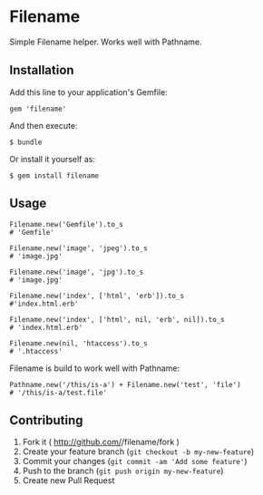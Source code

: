 # Filename

Simple Filename helper. Works well with Pathname.

## Installation

Add this line to your application's Gemfile:

    gem 'filename'

And then execute:

    $ bundle

Or install it yourself as:

    $ gem install filename

## Usage

    Filename.new('Gemfile').to_s
	# 'Gemfile'
	
	Filename.new('image', 'jpeg').to_s
	# 'image.jpg'
    
	Filename.new('image', 'jpg').to_s
	# 'image.jpg'
    
	Filename.new('index', ['html', 'erb']).to_s
	#'index.html.erb'
    
	Filename.new('index', ['html', nil, 'erb', nil]).to_s 
	# 'index.html.erb'
    
	Filename.new(nil, 'htaccess').to_s 
	# '.htaccess'
  
Filename is build to work well with Pathname:

	Pathname.new('/this/is-a') + Filename.new('test', 'file')  
	# '/this/is-a/test.file'

## Contributing

1. Fork it ( http://github.com/<my-github-username>/filename/fork )
2. Create your feature branch (`git checkout -b my-new-feature`)
3. Commit your changes (`git commit -am 'Add some feature'`)
4. Push to the branch (`git push origin my-new-feature`)
5. Create new Pull Request
